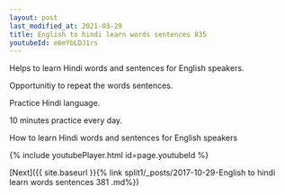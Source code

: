 ```yaml
---
layout: post
last_modified_at: 2021-03-29
title: English to hindi learn words sentences 835 
youtubeId: e6mYbLDJ1rs
---
```

 
 
Helps to learn Hindi words and sentences for English speakers.

Opportunitiy to repeat the words sentences. 

Practice Hindi language. 
 
10 minutes practice every day. 
 
How to learn Hindi words and sentences for English speakers 
 
{% include youtubePlayer.html id=page.youtubeId %}
 
 
[Next]({{ site.baseurl }}{% link  split1/_posts/2017-10-29-English to hindi learn words sentences 381 .md%})
 

